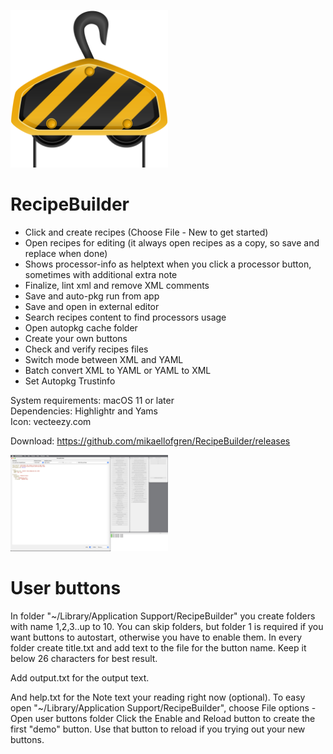<img src="https://github.com/mikaellofgren/RecipeBuilder/blob/master/images/recipeBuildericon.png" width="50%"></img><br>
# RecipeBuilder<br>
 - Click and create recipes (Choose File - New to get started)
 - Open recipes for editing (it always open recipes as a copy, so save and replace when done)
 - Shows processor-info as helptext when you click a processor button, sometimes with additional extra note
 - Finalize, lint xml and remove XML comments
 - Save and auto-pkg run from app
 - Save and open in external editor
 - Search recipes content to find processors usage
 - Open autopkg cache folder
 - Create your own buttons
 - Check and verify recipes files
 - Switch mode between XML and YAML
 - Batch convert XML to YAML or YAML to XML
 - Set Autopkg Trustinfo
 

System requirements: macOS 11 or later<br>
Dependencies: Highlightr and Yams<br>
Icon: vecteezy.com<br>

Download: https://github.com/mikaellofgren/RecipeBuilder/releases

<img src="https://github.com/mikaellofgren/RecipeBuilder/blob/master/images/recipebuilderinterface.png" width="50%"></img><br>

# User buttons<br>
In folder "~/Library/Application Support/RecipeBuilder"
you create folders with name 1,2,3..up to 10. You can skip folders, but folder 1 is required if you
want buttons to autostart, otherwise you have to enable them.
In every folder create title.txt and add text to the file for the button name.
Keep it below 26 characters for best result.

Add output.txt for the output text.

And help.txt for the Note text your reading right now (optional).
To easy open "~/Library/Application Support/RecipeBuilder", choose File options - Open user buttons folder
Click the Enable and Reload button to create the first "demo" button.
Use that button to reload if you trying out your new buttons.